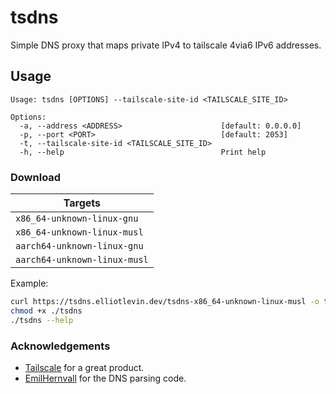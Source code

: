 tsdns
=====

Simple DNS proxy that maps private IPv4 to tailscale 4via6 IPv6 addresses.


## Usage

```
Usage: tsdns [OPTIONS] --tailscale-site-id <TAILSCALE_SITE_ID>

Options:
  -a, --address <ADDRESS>                      [default: 0.0.0.0]
  -p, --port <PORT>                            [default: 2053]
  -t, --tailscale-site-id <TAILSCALE_SITE_ID>  
  -h, --help                                   Print help
```

### Download

| Targets |
|---------|
| `x86_64-unknown-linux-gnu` | 
| `x86_64-unknown-linux-musl` |
| `aarch64-unknown-linux-gnu` | 
| `aarch64-unknown-linux-musl` |

Example:

```sh
curl https://tsdns.elliotlevin.dev/tsdns-x86_64-unknown-linux-musl -o tsdns
chmod +x ./tsdns
./tsdns --help
```

### Acknowledgements

- [Tailscale](https://tailscale.com/) for a great product.
- [EmilHernvall](https://github.com/EmilHernvall/dnsguide) for the DNS parsing code.
